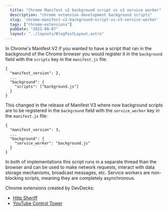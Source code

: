 ```yaml
---
  title: "Chrome Manifest v2 background script vs v3 service worker"
  description: "chrome extension development background scripts"
  slug: 'chrome-manifest-v2-background-script-vs-v3-service-worker'
  tags: ["chrome-extensions"]
  pubDate: "2021-08-07"
  layout: "../layouts/BlogPostLayout.astro"
---
```


In Chrome's Manifest V2 if you wanted to have a script that ran in the background of the Chrome browser you would register it in the `background` field with the `scripts` key in the `manifest.js` file:
```
{
  "manifest_version": 2,
  ...
  "background": {
    "scripts": ["background.js"]
  }
}
```

This changed in the release of Manifest V3 where now background scripts are to be registered in the `background` field with the `service_worker` key in the `manifest.js` file:
```
{
  "manifest_version": 3,
  ...
  "background": {
    "service_worker": "background.js"
  }
}
```

In both of implementations this script runs in a separate thread than the browser and can be used to make network requests, interact with data storage mechanisms, broadcast messages, etc. Service workers are non-blocking scripts, meaning they are completely asynchronous.

Chrome extensions created by DevDecks:
- [Http Sheriff](https://chrome.google.com/webstore/detail/http-sheriff/lkahbbgcfdicehlpefblblfelahakjfp)
- [YouTube Control Tower](https://chrome.google.com/webstore/detail/youtube-control-tower/njfjdiighaejclkgnjgmblefmdklmoed)
